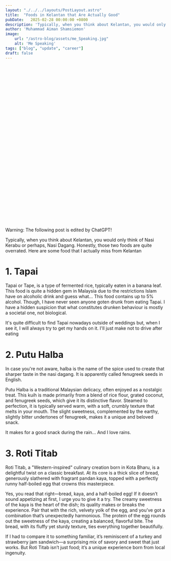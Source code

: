 ```yaml
---
layout: "./../../layouts/PostLayout.astro"
title:  "Foods in Kelantan that Are Actually Good"
pubDate:   2025-02-28 00:00:00 +0800
description: 'Typically, when you think about Kelantan, you would only think of Nasi Kerabu or perhaps, Nasi Dagang. Honestly, those two foods are quite overrated. Here are some food that I actually miss from Kelantan'
author: 'Muhammad Aiman Shamsiemon'
image:
    url: "/astro-blog/assets/me_Speaking.jpg"
    alt: 'Me Speaking'
tags: ["blog", "update", "career"]
draft: false
---
```



<div role="alert" class="alert alert-warning">
  <svg xmlns="http://www.w3.org/2000/svg" class="stroke-current shrink-0 h-6 w-6" fill="none" viewBox="0 0 24 24"><path stroke-linecap="round" stroke-linejoin="round" stroke-width="2" d="M12 9v2m0 4h.01m-6.938 4h13.856c1.54 0 2.502-1.667 1.732-3L13.732 4c-.77-1.333-2.694-1.333-3.464 0L3.34 16c-.77 1.333.192 3 1.732 3z" /></svg>
  <span>Warning: The following post is edited by ChatGPT!</span>
</div>

Typically, when you think about Kelantan, you would only think of Nasi Kerabu or perhaps, Nasi Dagang. Honestly, those two foods are quite overrated. Here are some food that I actually miss from Kelantan

# 1. Tapai

Tapai or Tape, is a type of fermented rice, typically eaten in a banana leaf. This food is quite a hidden gem in Malaysia due to the restrictions Islam have on alcoholic drink and guess what... This food contains up to 5% alcohol. Though, I have never seen anyone goten drunk from eating Tapai. I have a hidden suspicion that what constitutes drunken behaviour is mostly a societal one, not biological.

It's quite difficult to find Tapai nowadays outside of weddings but, when I see it, I will always try to get my hands on it. I'll just make not to drive after eating

# 2. Putu Halba

In case you're not aware, halba is the name of the spice used to create that sharper taste in the nasi dagang. It is apparently called fenugreek seeds in English.

Putu Halba is a traditional Malaysian delicacy, often enjoyed as a nostalgic treat. This kuih is made primarily from a blend of rice flour, grated coconut, and fenugreek seeds, which give it its distinctive flavor. Steamed to perfection, it is typically served warm, with a soft, crumbly texture that melts in your mouth. The slight sweetness, complemented by the earthy, slightly bitter undertones of fenugreek, makes it a unique and beloved snack.

It makes for a good snack during the rain... And I love rains.

# 3. Roti Titab

Roti Titab, a "Western-inspired" culinary creation born in Kota Bharu, is a delightful twist on a classic breakfast. At its core is a thick slice of bread, generously slathered with fragrant pandan kaya, topped with a perfectly runny half-boiled egg that crowns this masterpiece.

Yes, you read that right—bread, kaya, and a half-boiled egg! If it doesn’t sound appetizing at first, I urge you to give it a try. The creamy sweetness of the kaya is the heart of the dish; its quality makes or breaks the experience. Pair that with the rich, velvety yolk of the egg, and you’ve got a combination that’s unexpectedly harmonious. The protein of the egg rounds out the sweetness of the kaya, creating a balanced, flavorful bite. The bread, with its fluffy yet sturdy texture, ties everything together beautifully.

If I had to compare it to something familiar, it’s reminiscent of a turkey and strawberry jam sandwich—a surprising mix of savory and sweet that just works. But Roti Titab isn’t just food; it’s a unique experience born from local ingenuity.